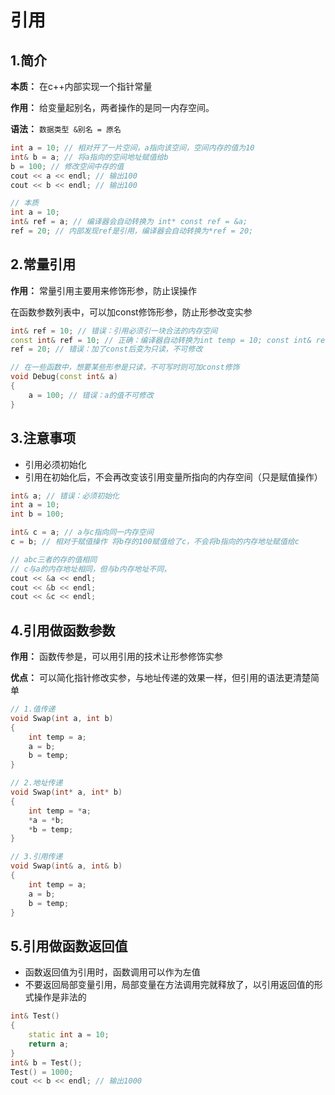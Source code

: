 # 引用

## 1.简介

**本质：** 在c++内部实现一个指针常量

**作用：** 给变量起别名，两者操作的是同一内存空间。

**语法：** `数据类型 &别名 = 原名`

```c++
int a = 10; // 相对开了一片空间，a指向该空间，空间内存的值为10
int& b = a; // 将a指向的空间地址赋值给b
b = 100; // 修改空间中存的值
cout << a << endl; // 输出100
cout << b << endl; // 输出100

// 本质
int a = 10;
int& ref = a; // 编译器会自动转换为 int* const ref = &a;
ref = 20; // 内部发现ref是引用，编译器会自动转换为*ref = 20;
```



## 2.常量引用

**作用：** 常量引用主要用来修饰形参，防止误操作

在函数参数列表中，可以加const修饰形参，防止形参改变实参

```c++
int& ref = 10; // 错误：引用必须引一块合法的内存空间
const int& ref = 10; // 正确：编译器自动转换为int temp = 10; const int& ref = temp;
ref = 20; // 错误：加了const后变为只读，不可修改

// 在一些函数中，想要某些形参是只读，不可写时则可加const修饰
void Debug(const int& a) 
{
    a = 100; // 错误：a的值不可修改    
}
```



## 3.注意事项

- 引用必须初始化
- 引用在初始化后，不会再改变该引用变量所指向的内存空间（只是赋值操作）

```C++
int& a; // 错误：必须初始化
int a = 10;
int b = 100;

int& c = a; // a与c指向同一内存空间
c = b; // 相对于赋值操作 将b存的100赋值给了c，不会将b指向的内存地址赋值给c

// abc三者的存的值相同
// c与a的内存地址相同，但与b内存地址不同，
cout << &a << endl;
cout << &b << endl;
cout << &c << endl;
```



## 4.引用做函数参数

**作用：** 函数传参是，可以用引用的技术让形参修饰实参

**优点：** 可以简化指针修改实参，与地址传递的效果一样，但引用的语法更清楚简单

```c++
// 1.值传递
void Swap(int a, int b)
{
    int temp = a;
    a = b;
    b = temp;
}

// 2.地址传递
void Swap(int* a, int* b)
{
    int temp = *a;
    *a = *b;
    *b = temp;
}

// 3.引用传递
void Swap(int& a, int& b)
{
    int temp = a;
    a = b;
    b = temp;
}
```



## 5.引用做函数返回值

- 函数返回值为引用时，函数调用可以作为左值
- 不要返回局部变量引用，局部变量在方法调用完就释放了，以引用返回值的形式操作是非法的

```c++
int& Test() 
{
    static int a = 10;
    return a;
}
int& b = Test();
Test() = 1000;
cout << b << endl; // 输出1000
```

